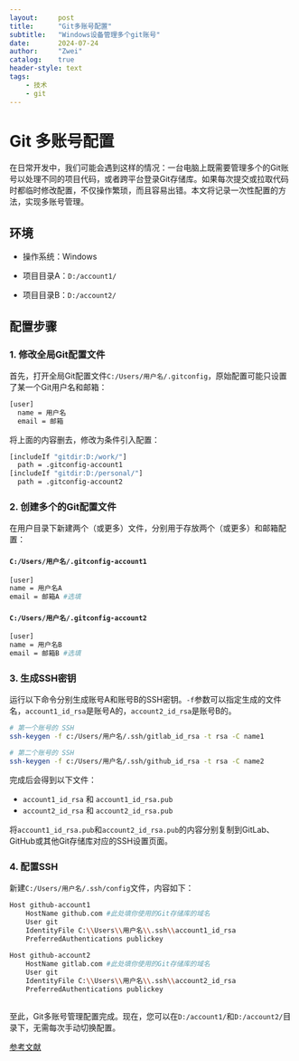 ```yaml
---
layout:     post
title:      "Git多账号配置"
subtitle:   "Windows设备管理多个git账号"
date:       2024-07-24
author:     "Zwei"
catalog:    true
header-style: text
tags:
    - 技术
    - git
---
```



# Git 多账号配置

在日常开发中，我们可能会遇到这样的情况：一台电脑上既需要管理多个的Git账号以处理不同的项目代码，或者跨平台登录Git存储库。如果每次提交或拉取代码时都临时修改配置，不仅操作繁琐，而且容易出错。本文将记录一次性配置的方法，实现多账号管理。



## 环境

- 操作系统：Windows

- 项目目录A：`D:/account1/`

- 项目目录B：`D:/account2/`

  

## 配置步骤

### 1. 修改全局Git配置文件

首先，打开全局Git配置文件`C:/Users/用户名/.gitconfig`，原始配置可能只设置了某一个Git用户名和邮箱：

```bash
[user]
  name = 用户名
  email = 邮箱
```

将上面的内容删去，修改为条件引入配置：

```bash
[includeIf "gitdir:D:/work/"]
  path = .gitconfig-account1
[includeIf "gitdir:D:/personal/"]
  path = .gitconfig-account2
```

### 2. 创建多个的Git配置文件

在用户目录下新建两个（或更多）文件，分别用于存放两个（或更多）和邮箱配置：

#### `C:/Users/用户名/.gitconfig-account1`

```bash
[user]
name = 用户名A
email = 邮箱A #选填
```

#### `C:/Users/用户名/.gitconfig-account2`

```bash
[user]
name = 用户名B
email = 邮箱B #选填
```

### 3. 生成SSH密钥

运行以下命令分别生成账号A和账号B的SSH密钥。`-f`参数可以指定生成的文件名，`account1_id_rsa`是账号A的，`account2_id_rsa`是账号B的。

```bash
# 第一个账号的 SSH
ssh-keygen -f c:/Users/用户名/.ssh/gitlab_id_rsa -t rsa -C name1

# 第二个账号的 SSH
ssh-keygen -f c:/Users/用户名/.ssh/github_id_rsa -t rsa -C name2
```

完成后会得到以下文件：

- `account1_id_rsa` 和 `account1_id_rsa.pub`
- `account2_id_rsa` 和 `account2_id_rsa.pub`

将`account1_id_rsa.pub`和`account2_id_rsa.pub`的内容分别复制到GitLab、GitHub或其他Git存储库对应的SSH设置页面。

### 4. 配置SSH

新建`C:/Users/用户名/.ssh/config`文件，内容如下：

```bash
Host github-account1
    HostName github.com #此处填你使用的Git存储库的域名
    User git
    IdentityFile C:\\Users\\用户名\\.ssh\\account1_id_rsa
    PreferredAuthentications publickey
 
Host github-account2
    HostName gitlab.com #此处填你使用的Git存储库的域名
    User git
    IdentityFile C:\\Users\\用户名\\.ssh\\account2_id_rsa
    PreferredAuthentications publickey
    
```

至此，Git多账号管理配置完成。现在，您可以在`D:/account1/`和`D:/account2/`目录下，无需每次手动切换配置。



[参考文献](https://nikolausliu.github.io/2021-04-09/git%E5%A4%9A%E8%B4%A6%E5%8F%B7%E7%AE%A1%E7%90%86.html)

